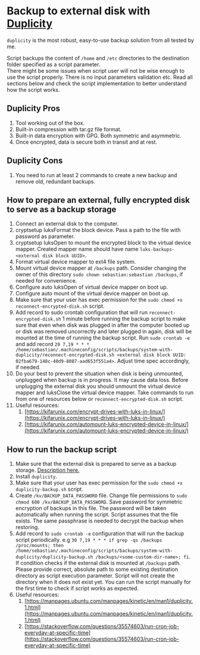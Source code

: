 # Backup to external disk with [Duplicity](https://manpages.ubuntu.com/manpages/focal/man1/duplicity.1.html#a%20note%20on%20symmetric%20encryption%20and%20signing)

`duplicity` is the most robust, easy-to-use backup solution from all tested by me.  

Script backups the content of `/home` and `/etc` directories to the destination folder specified as a script parameter.  
There might be some issues when script user will not be wise enough to use the script properly. There is no input parameters validation etc. Read all sections below and check the script implementation to better understand how the script works.

## Duplicity Pros

1. Tool working out of the box.
2. Built-in compression with tar.gz file format.
3. Built-in data encryption with GPG. Both symmetric and asymmetric.
4. Once encrypted, data is secure both in transit and at rest.

## Duplicity Cons

1. You need to run at least 2 commands to create a new backup and remove old, redundant backups.

## How to prepare an external, fully encrypted disk to serve as a backup storage

1. Connect an external disk to the computer.
2. cryptsetup luksFormat the block device. Pass a path to the file with password as parameter.
3. cryptsetup luksOpen to mount the encrypted block to the virtual device mapper. Created mapper name should have name `luks-backups-<external disk block UUID>`.
4. Format virtual device mapper to ext4 file system.
5. Mount virtual device mapper at `/backups` path. Consider changing the owner of this directory `sudo chown sebastian:sebastian /backups`, if needed for convenience.
6. Configure auto luksOpen of virtual device mapper on boot up.
7. Configure auto mount of the virtual device mapper on boot up.
8. Make sure that your user has exec permission for the `sudo chmod +x reconnect-encrypted-disk.sh` script.
9. Add record to sudo crontab configuration that will run `reconnect-encrypted-disk.sh` 1 minute before running the backup script to make sure that even when disk was plugged in after the computer booted up or disk was removed uncorrectly and later plugged in again, disk will be mounted at the time of running the backup script. Run `sudo crontab -e` and add record `29 7,19 * * * /home/sebastian/.machineconfig/scripts/backups/system-with-duplicity/reconnect-encrypted-disk.sh <external disk block UUID: 02fba679-148c-40d9-8087-aad653f551a4>`. Adjust time spec accordingly, if needed.
10. Do your best to prevent the situation when disk is being unmounted, unplugged when backup is in progress. It may cause data loss. Before unplugging the external disk you should unmount the virtual device mapper and luksClose the virtual device mapper. Take commands to run from one of resources below or `reconnect-encrypted-disk.sh` script.
11. Useful resources:
    1. [https://kifarunix.com/encrypt-drives-with-luks-in-linux/](https://kifarunix.com/encrypt-drives-with-luks-in-linux/)
    2. [https://kifarunix.com/automount-luks-encrypted-device-in-linux/](https://kifarunix.com/automount-luks-encrypted-device-in-linux/)

## How to run the backup script

1. Make sure that the external disk is prepared to serve as a backup storage. [Description here.](#how-to-prepare-an-external-fully-encrypted-disk-to-serve-as-a-backup-storage)
2. Install `duplicity`.
3. Make sure that your user has exec permission for the `sudo chmod +x duplicity-backup.sh` script.
4. Create `/kv/BACKUP_DATA_PASSWORD` file. Change file permissions to `sudo chmod 600 /kv/BACKUP_DATA_PASSWORD`. Save password for symmetric encryption of backups in this file. The password will be taken automatically when running the script. Script assumes that the file exists. The same passphrase is needed to decrypt the backup when restoring.
5. Add record to `sudo crontab -e` configuration that will run the backup script periodically. e.g `30 7,19 * * * if grep -qs /backups /proc/mounts; then /home/sebastian/.machineconfig/scripts/backups/system-with-duplicity/duplicity-backup.sh /backups/<some-custom-dir-name>; fi`. If condition checks if the external disk is mounted at `/backups` path. Please provide correct, absolute path to some existing destination directory as script execution parameter. Script will not create the directory when it does not exist yet. You can run the script manually for the first time to check if script works as expected.
6. Useful resources:
   1. [https://manpages.ubuntu.com/manpages/kinetic/en/man1/duplicity.1.html](https://manpages.ubuntu.com/manpages/kinetic/en/man1/duplicity.1.html)
   2. [https://stackoverflow.com/questions/35574603/run-cron-job-everyday-at-specific-time](https://stackoverflow.com/questions/35574603/run-cron-job-everyday-at-specific-time)
